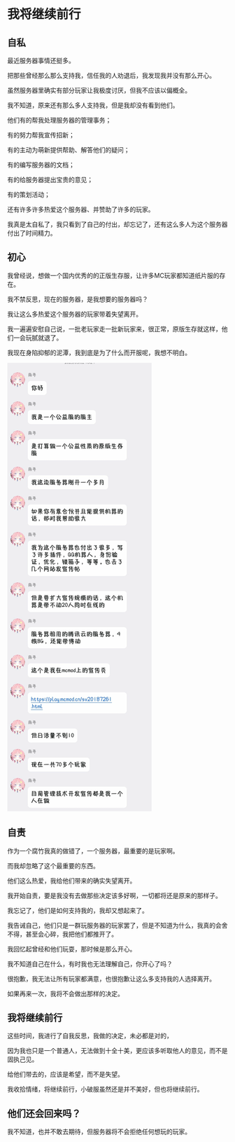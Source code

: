 # 我将继续前行

## 自私

最近服务器事情还挺多。

把那些曾经那么那么支持我，信任我的人劝退后，我发现我并没有那么开心。

虽然服务器里确实有部分玩家让我极度讨厌，但我不应该以偏概全。

我不知道，原来还有那么多人支持我，但是我却没有看到他们。

他们有的帮我处理服务器的管理事务；

有的努力帮我宣传招新；

有的主动为萌新提供帮助、解答他们的疑问；

有的编写服务器的文档；

有的给服务器提出宝贵的意见；

有的策划活动；

还有许多许多热爱这个服务器、并赞助了许多的玩家。

我真是太自私了，我只看到了自己的付出，却忘记了，还有这么多人为这个服务器付出了时间精力。

## 初心

我曾经说，想做一个国内优秀的的正版生存服，让许多MC玩家都知道纸片服的存在。

我不禁反思，现在的服务器，是我想要的服务器吗？

我让这么多热爱这个服务器的玩家带着失望离开。

我一遍遍安慰自己说，一批老玩家走一批新玩家来，很正常，原版生存就这样，他们一会玩腻就退了。

我现在身陷抑郁的泥潭，我到底是为了什么而开服呢，我想不明白。

![聊天记录](./keep-on-moving.webp)

## 自责
作为一个腐竹我真的做错了，一个服务器，最重要的是玩家啊。

而我却忽略了这个最重要的东西。

他们这么热爱，我给他们带来的确实失望离开。

我开始自责，要是我没有去做那些决定该多好啊，一切都将还是原来的那样子。

我忘记了，他们是如何支持我的，我却又想起来了。

我告诫自己，他们只是一群玩服务器的玩家罢了，但是不知道为什么，我真的会舍不得，甚至会心碎，我把他们都推开了。

我回忆起曾经和他们玩耍，那时候是那么开心。

我不知道自己在什么，有时我也无法理解自己，你开心了吗？

很抱歉，我无法让所有玩家都满意，也很抱歉让这么多支持我的人选择离开。

如果再来一次，我将不会做出那样的决定。

## 我将继续前行

这些时间，我进行了自我反思，我做的决定，未必都是对的，

因为我也只是一个普通人，无法做到十全十美，更应该多听取他人的意见，而不是固执己见。

给他们带去的，应该是希望，而不是失望。

我收拾情绪，将继续前行，小破服虽然还是并不美好，但也将继续前行。

## 他们还会回来吗？

我不知道，也并不敢去期待，但服务器将不会拒绝任何想玩的玩家。